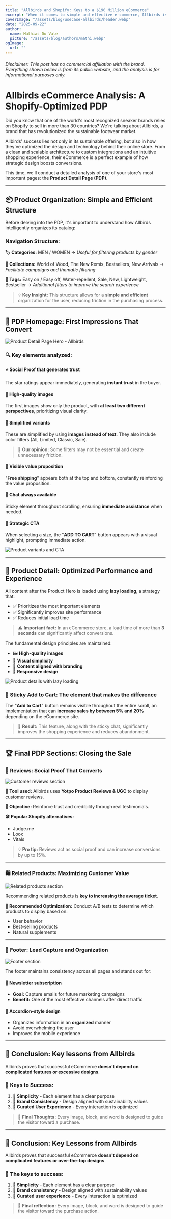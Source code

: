 ```yaml
---
title: "Allbirds and Shopify: Keys to a $190 Million eCommerce"
excerpt: "When it comes to simple and effective e-commerce, Allbirds is a clear benchmark. Its store, built on Shopify, combines minimalist design with a frictionless shopping experience."
coverImage: "/assets/blog/usecase-allbirds/header.webp"
date: "2025-09-22"
author:
  name: Mathias Do Vale
  picture: "/assets/blog/authors/mathi.webp"
ogImage:
  url: ""
---
```

###### Disclaimer: This post has no commercial affiliation with the brand. Everything shown below is from its public website, and the analysis is for informational purposes only.
# Allbirds eCommerce Analysis: A Shopify-Optimized PDP
Did you know that one of the world's most recognized sneaker brands relies on Shopify to sell in more than 30 countries? We're talking about Allbirds, a brand that has revolutionized the sustainable footwear market.

Allbirds' success lies not only in its sustainable offering, but also in how they've optimized the design and technology behind their online store. From a clean and scalable architecture to custom integrations and an intuitive shopping experience, their eCommerce is a perfect example of how strategic design boosts conversions.

This time, we'll conduct a detailed analysis of one of your store's most important pages: the **Product Detail Page (PDP)**.

---

## 📦 Product Organization: Simple and Efficient Structure

Before delving into the PDP, it's important to understand how Allbirds intelligently organizes its catalog:

### Navigation Structure:

**🏷️ Categories:** MEN / WOMEN 
→ *Useful for filtering products by gender*

**📂 Collections:** World of Wood, The New Remix, Bestsellers, New Arrivals 
→ *Facilitate campaigns and thematic filtering*

**🔖 Tags:** Easy on / Easy off, Water-repellent, Sale, New, Lightweight, Bestseller 
→ *Additional filters to improve the search experience*

> 💡 **Key Insight:** This structure allows for a **simple and efficient** organization for the user, reducing friction in the purchasing process.

---

## 🎯 PDP Homepage: First Impressions That Convert

![Product Detail Page Hero - Allbirds](/assets/blog/usecase-allbirds/1.webp)

### 🔍 Key elements analyzed:

#### ⭐ **Social Proof that generates trust**
The star ratings appear immediately, generating **instant trust** in the buyer.

#### 📸 **High-quality images**
The first images show only the product, with **at least two different perspectives**, prioritizing visual clarity.

#### 🎨 **Simplified variants**
These are simplified by using **images instead of text**. They also include color filters (All, Limited, Classic, Sale).

> 💭 **Our opinion:** Some filters may not be essential and create unnecessary friction.

#### 🚚 **Visible value proposition**
"**Free shipping**" appears both at the top and bottom, constantly reinforcing the value proposition.

#### 💬 **Chat always available**
Sticky element throughout scrolling, ensuring **immediate assistance** when needed.

#### 🛒 **Strategic CTA**
When selecting a size, the "**ADD TO CART**" button appears with a visual highlight, prompting immediate action.

![Product variants and CTA](/assets/blog/usecase-allbirds/2.webp)

---

## 🚀 Product Detail: Optimized Performance and Experience

All content after the Product Hero is loaded using **lazy loading**, a strategy that:

- ✅ Prioritizes the most important elements
- ✅ Significantly improves site performance
- ✅ Reduces initial load time

> ⚠️ **Important fact:** In an eCommerce store, a load time of more than **3 seconds** can significantly affect conversions.

The fundamental design principles are maintained:
- 🖼️ **High-quality images**
- 🎯 **Visual simplicity**
- 🎨 **Content aligned with branding**
- 📱 **Responsive design**

![Product details with lazy loading](/assets/blog/usecase-allbirds/3.webp)

### 📌 Sticky Add to Cart: The element that makes the difference

The "**Add to Cart**" button remains visible throughout the entire scroll, an implementation that can **increase sales by between 5% and 20%** depending on the eCommerce site.

> 🎯 **Result:** This feature, along with the sticky chat, significantly improves the shopping experience and reduces abandonment.

---

## 🏆 Final PDP Sections: Closing the Sale

### 💬 Reviews: Social Proof That Converts

![Customer reviews section](/assets/blog/usecase-allbirds/4.webp)

**🔧 Tool used:** Allbirds uses **Yotpo Product Reviews & UGC** to display customer reviews.

**🎯 Objective:** Reinforce trust and credibility through real testimonials.

**🛠️ Popular Shopify alternatives:**
- Judge.me
- Loox
- Vitals

> 💡 **Pro tip:** Reviews act as social proof and can increase conversions by up to 15%.

---

### 🛍️ Related Products: Maximizing Customer Value

![Related products section](/assets/blog/usecase-allbirds/5.webp)

Recommending related products is **key to increasing the average ticket**.

**🔬 Recommended Optimization:** Conduct A/B tests to determine which products to display based on:
- User behavior
- Best-selling products
- Natural supplements

---

### 🦶 Footer: Lead Capture and Organization

![Footer section](/assets/blog/usecase-allbirds/6.webp)

The footer maintains consistency across all pages and stands out for:

#### 📧 **Newsletter subscription**
- **Goal:** Capture emails for future marketing campaigns
- **Benefit:** One of the most effective channels after direct traffic

#### 📱 **Accordion-style design**
- Organizes information in an **organized** manner
- Avoid overwhelming the user
- Improves the mobile experience

---

## 🎯 Conclusion: Key lessons from Allbirds

Allbirds proves that successful eCommerce **doesn't depend on complicated features or excessive designs**.

### 🔑 Keys to Success:

1. **🎯 Simplicity** - Each element has a clear purpose
2. **🎨 Brand Consistency** - Design aligned with sustainability values
3. **👤 Curated User Experience** - Every interaction is optimized

> 💭 **Final Thoughts:** Every image, block, and word is designed to guide the visitor toward a purchase.

---

## 🎯 Conclusion: Key Lessons from Allbirds
Allbirds proves that successful eCommerce **doesn't depend on complicated features or over-the-top designs**.

### 🔑 The keys to success:

1. **🎯 Simplicity** - Each element has a clear purpose
2. **🎨 Brand consistency** - Design aligned with sustainability values
3. **👤 Curated user experience** - Every interaction is optimized

> 💭 **Final reflection:** Every image, block, and word is designed to guide the visitor toward the purchase action.
